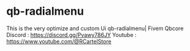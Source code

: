 # qb-radialmenu
This is the very optimize and custom Ui qb-radialmenu| Fivem Qbcore
Discord : https://discord.gg/Pvawy786JY Youtube : https://www.youtube.com/@RCartelStore

